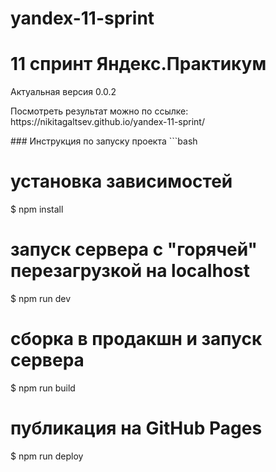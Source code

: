 # yandex-11-sprint
<h1> 11 спринт Яндекс.Практикум </h1>
<p>Актуальная версия 0.0.2</p>
<p>Посмотреть результат можно по ссылке: https://nikitagaltsev.github.io/yandex-11-sprint/</p>
### Инструкция по запуску проекта
```bash

# установка зависимостей
$ npm install

# запуск сервера с "горячей" перезагрузкой на localhost
$ npm run dev

# сборка в продакшн и запуск сервера
$ npm run build

# публикация на GitHub Pages
$ npm run deploy
